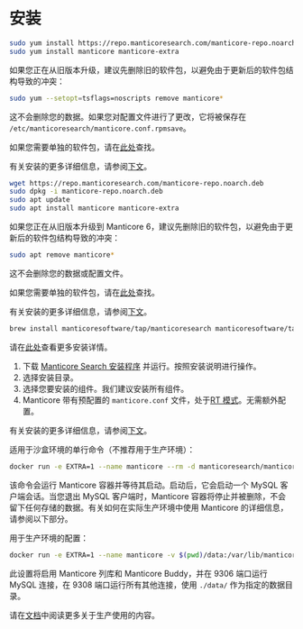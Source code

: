 # 安装

<!-- example installation expanded -->

<!-- request RHEL, Centos, Alma, Amazon, Oracle -->

``` bash
sudo yum install https://repo.manticoresearch.com/manticore-repo.noarch.rpm
sudo yum install manticore manticore-extra
```

如果您正在从旧版本升级，建议先删除旧的软件包，以避免由于更新后的软件包结构导致的冲突：
```bash
sudo yum --setopt=tsflags=noscripts remove manticore*
```
这不会删除您的数据。如果您对配置文件进行了更改，它将被保存在 `/etc/manticoresearch/manticore.conf.rpmsave`。

如果您需要单独的软件包，请在[此处](https://manticoresearch.com/install/#separate-packages)查找。

有关安装的更多详细信息，请参阅[下文](../Installation/RHEL_and_Centos.md)。

<!-- request Debian, Ubuntu, Mint -->

``` bash
wget https://repo.manticoresearch.com/manticore-repo.noarch.deb
sudo dpkg -i manticore-repo.noarch.deb
sudo apt update
sudo apt install manticore manticore-extra
```

如果您正在从旧版本升级到 Manticore 6，建议先删除旧的软件包，以避免由于更新后的软件包结构导致的冲突：
```bash
sudo apt remove manticore*
```
这不会删除您的数据或配置文件。

如果您需要单独的软件包，请在[此处](https://manticoresearch.com/install/#separate-packages)查找。

有关安装的更多详细信息，请参阅[下文](../Installation/Debian_and_Ubuntu.md)。

<!-- request MacOS -->

``` bash
brew install manticoresoftware/tap/manticoresearch manticoresoftware/tap/manticore-extra
```

请在[此处](../Installation/MacOS.md)查看更多安装详情。

<!-- request Windows -->

1. 下载 [Manticore Search 安装程序](https://repo.manticoresearch.com/repository/manticoresearch_windows/release/x64/manticore-6.0.4-230314-1a3a4ea82-x64.exe) 并运行。按照安装说明进行操作。
2. 选择安装目录。
3. 选择您要安装的组件。我们建议安装所有组件。
4. Manticore 带有预配置的 `manticore.conf` 文件，处于[RT 模式](../Read_this_first.md#实时模式-vs-普通模式)。无需额外配置。

有关安装的更多详细信息，请参阅[下文](../Installation/Windows.md#在-Windows-上安装-Manticore)。

<!-- request Docker -->

适用于沙盒环境的单行命令（不推荐用于生产环境）：
``` bash
docker run -e EXTRA=1 --name manticore --rm -d manticoresearch/manticore && echo "Waiting for Manticore docker to start. Consider mapping the data_dir to make it start faster next time" && until docker logs manticore 2>&1 | grep -q "accepting connections"; do sleep 1; echo -n .; done && echo && docker exec -it manticore mysql && docker stop manticore
```

该命令会运行 Manticore 容器并等待其启动。启动后，它会启动一个 MySQL 客户端会话。当您退出 MySQL 客户端时，Manticore 容器将停止并被删除，不会留下任何存储的数据。有关如何在实际生产环境中使用 Manticore 的详细信息，请参阅以下部分。

用于生产环境的配置：

``` bash
docker run -e EXTRA=1 --name manticore -v $(pwd)/data:/var/lib/manticore -p 127.0.0.1:9306:9306 -p 127.0.0.1:9308:9308 -d manticoresearch/manticore
```

此设置将启用 Manticore 列库和 Manticore Buddy，并在 9306 端口运行 MySQL 连接，在 9308 端口运行所有其他连接，使用 `./data/` 作为指定的数据目录。

请在[文档](https://github.com/manticoresoftware/docker#production-use)中阅读更多关于生产使用的内容。

<!-- end -->

<!-- proofread -->
